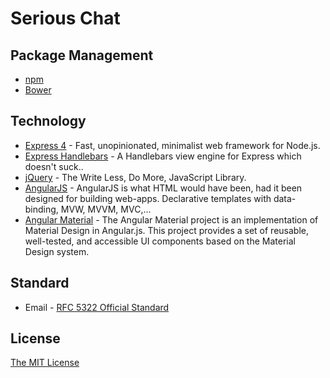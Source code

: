 # Serious Chat

## Package Management
* [npm](https://www.npmjs.com/)
* [Bower](http://bower.io/)

## Technology
* [Express 4](http://expressjs.com/) - Fast, unopinionated, minimalist web framework for Node.js.
* [Express Handlebars](https://github.com/ericf/express-handlebars) - A Handlebars view engine for Express which doesn't suck..
* [jQuery](https://jquery.com/) - The Write Less, Do More, JavaScript Library.
* [AngularJS](https://angularjs.org/) - AngularJS is what HTML would have been, had it been designed for building web-apps. Declarative templates with data-binding, MVW, MVVM, MVC,...
* [Angular Material](https://material.angularjs.org) - The Angular Material project is an implementation of Material Design in Angular.js. This project provides a set of reusable, well-tested, and accessible UI components based on the Material Design system.

## Standard
* Email - [RFC 5322 Official Standard](http://www.ietf.org/rfc/rfc5322.txt)

## License
[The MIT License](http://opensource.org/licenses/MIT)